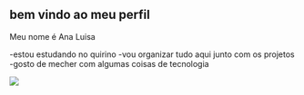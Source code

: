 ## bem vindo ao meu perfil 
Meu nome é Ana Luisa 

-estou estudando no quirino
-vou organizar tudo aqui junto com os projetos
-gosto de mecher com algumas coisas de tecnologia 


![](https://media1.tenor.com/m/xEf4j9pnMywAAAAd/dog-dogs.gif)
